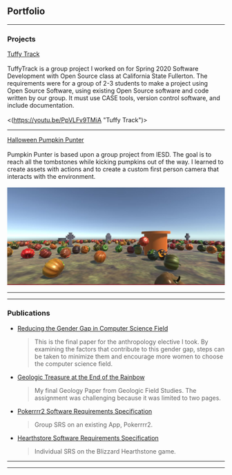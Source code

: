 ## Portfolio

---

### Projects

[Tuffy Track](https://jenniferafelton.github.io/TuffyTrack/)<br><br>
TuffyTrack is a group project I worked on for Spring 2020 Software Development with Open Source class at California State Fullerton. The requirements were for a group of 2-3 students to make a project using Open Source Software, using existing Open Source software and code written by our group. It must use CASE tools, version control software, and include documentation.   <br> <br>
<(https://youtu.be/PpVLFv9TMiA "Tuffy Track")><br>

---
[Halloween Pumpkin Punter](https://jenniferafelton.github.io/Pumpkin_Punter/)<br><br>
Pumpkin Punter is based upon a group project from IESD. The goal is to reach all the tombstones while kicking pumpkins out of the way. I learned to create assets with actions and to create a custom first person camera that interacts with the environment. <br> <br>
<img src="images/pp1.JPG"/><br>


---



---

### Publications

- [Reducing the Gender Gap in Computer Science Field](https://docs.google.com/document/d/1boJjuz_EXl5NysF5Fk5IctrHRzbRVXD45aqqCzaP4W8/edit?usp=sharing)<br>
  >This is the final paper for the anthropology elective I took. By examining the factors that contribute to this gender gap, steps can be taken to minimize them and encourage more women to choose the computer science field. 	<br>

- [Geologic Treasure at the End of the Rainbow](https://docs.google.com/document/d/1YBmk2dLzxUQRxbssDXbBetKHuiNFJ9vJGA-3pGm-EzA/edit?usp=sharing)<br>
  > My final Geology Paper from Geologic Field Studies. The assignment was challenging because it was limited to two pages.  <br>

- [Pokerrrr2 Software Requirements Specification](https://docs.google.com/document/d/1dtXXftm29LFOv6M2zyZtUYGKYGc5uqRH2yOWjhkd8Fc/edit?usp=sharing)<br>
  > Group SRS on an existing App, Pokerrrr2. <br>

- [Hearthstore Software Requirements Specification](https://docs.google.com/document/d/1gNrx6BBeK1yqtoQ-c8AUObGr73UY80jtXOv6hKtFbt8/edit?usp=sharing)<br>
  > Individual SRS on the Blizzard Hearthstone game. <br>



















---




---
<!--<p style="font-size:11px">Page template forked from <a href="https://github.com/evanca/quick-portfolio">evanca</a></p> -->
<!-- Remove above link if you don't want to attibute -->
